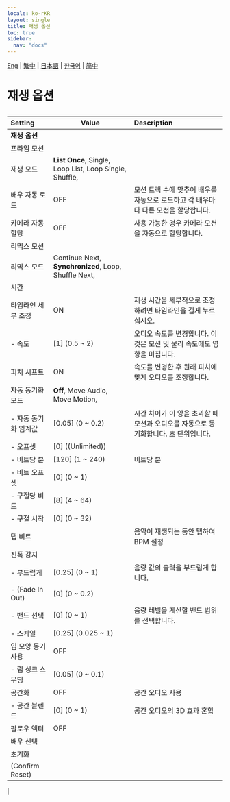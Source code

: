 ```yaml
---
locale: ko-rKR
layout: single
title: 재생 옵션
toc: true
sidebar:
  nav: "docs"
---
```

[Eng](/dancexr/menu/2025.4/motion/motion_loader.md) | [繁中](/tw/dancexr/menu/2025.4/motion/motion_loader.md) | [日本語](/jp/dancexr/menu/2025.4/motion/motion_loader.md) | [한국어](/kr/dancexr/menu/2025.4/motion/motion_loader.md) | [简中](/zh/dancexr/menu/2025.4/motion/motion_loader.md)
# 재생 옵션
## 
| Setting | Value | Description |
| :--- | --- | :--- |
|**재생 옵션** | | 
| 프라임 모션 || 
| 재생 모드 |  **List Once**,  Single,  Loop List,  Loop Single,  Shuffle,  |  |
| 배우 자동 로드 | OFF | 모션 트랙 수에 맞추어 배우를 자동으로 로드하고 각 배우마다 다른 모션을 할당합니다.
| 카메라 자동 할당 | OFF | 사용 가능한 경우 카메라 모션을 자동으로 할당합니다.
| 리믹스 모션 || 
| 리믹스 모드 |  Continue Next,  **Synchronized**,  Loop,  Shuffle Next,  |  |
| 시간 || 
| 타임라인 세부 조정 | ON | 재생 시간을 세부적으로 조정하려면 타임라인을 길게 누르십시오.
|- 속도| [1] (0.5 ~ 2) | 오디오 속도를 변경합니다. 이것은 모션 및 물리 속도에도 영향을 미칩니다.
| 피치 시프트 | ON | 속도를 변경한 후 원래 피치에 맞게 오디오를 조정합니다.
| 자동 동기화 모드 |  **Off**,  Move Audio,  Move Motion,  |  |
|- 자동 동기화 임계값| [0.05] (0 ~ 0.2) | 시간 차이가 이 양을 초과할 때 모션과 오디오를 자동으로 동기화합니다. 초 단위입니다.
|- 오프셋| [0] ((Unlimited)) | 
|- 비트당 분| [120] (1 ~ 240) | 비트당 분
|- 비트 오프셋| [0] (0 ~ 1) | 
|- 구절당 비트| [8] (4 ~ 64) | 
|- 구절 시작| [0] (0 ~ 32) | 
| 탭 비트 || 음악이 재생되는 동안 탭하여 BPM 설정
| 진폭 감지 || 
|- 부드럽게| [0.25] (0 ~ 1) | 음량 값의 출력을 부드럽게 합니다.
|- (Fade In Out)| [0] (0 ~ 0.2) | 
|- 밴드 선택| [0] (0 ~ 1) | 음량 레벨을 계산할 밴드 범위를 선택합니다.
|- 스케일| [0.25] (0.025 ~ 1) | 
| 입 모양 동기 사용 | OFF | 
|- 립 싱크 스무딩| [0.05] (0 ~ 0.1) | 
| 공간화 | OFF | 공간 오디오 사용
|- 공간 블렌드| [0] (0 ~ 1) | 공간 오디오의 3D 효과 혼합
| 팔로우 액터 | OFF | 
| 배우 선택 |  |  |
| 초기화 || 
| (Confirm Reset) || 
|
